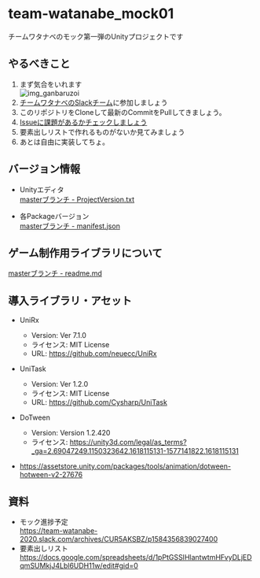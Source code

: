 # team-watanabe_mock01
チームワタナベのモック第一弾のUnityプロジェクトです

## やるべきこと
1. まず気合をいれます  
   ![img_ganbaruzoi](https://user-images.githubusercontent.com/20371353/77233522-5bcefd80-6beb-11ea-86aa-67fc6573e6d4.png)
1. [チームワタナベのSlackチーム](https://team-watanabe-2020.slack.com/)に参加しましょう
1. このリポジトリをCloneして最新のCommitをPullしてきましょう。  
1. [Issueに課題があるかチェックしましょう](https://github.com/tohako/team-watanabe_mock01/issues)  
1. 要素出しリストで作れるものがないか見てみましょう
1. あとは自由に実装してちょ。

## バージョン情報
- Unityエディタ  
   [masterブランチ - ProjectVersion.txt](https://github.com/tohako/team-watanabe_mock01/blob/master/ProjectSettings/ProjectVersion.txt)
  
- 各Packageバージョン  
   [masterブランチ - manifest.json](https://github.com/tohako/team-watanabe_mock01/blob/master/Packages/manifest.json)

## ゲーム制作用ライブラリについて
[masterブランチ - readme.md](https://github.com/tohako/team-watanabe_mock01/blob/master/Assets/UniLib/readme.md)

## 導入ライブラリ・アセット
- UniRx
   - Version: Ver 7.1.0
   - ライセンス: MIT License
   - URL: https://github.com/neuecc/UniRx
   
- UniTask
   - Version: Ver 1.2.0
   - ライセンス: MIT License
   - URL: https://github.com/Cysharp/UniTask
- DoTween 
   - Version: Version 1.2.420
   - ライセンス: https://unity3d.com/legal/as_terms?_ga=2.69047249.1150323642.1618115131-1577141822.1618115131
- https://assetstore.unity.com/packages/tools/animation/dotween-hotween-v2-27676 

## 資料
- モック進捗予定  
   https://team-watanabe-2020.slack.com/archives/CUR5AKSBZ/p1584356839027400
- 要素出しリスト  
   https://docs.google.com/spreadsheets/d/1pPtGSSIHlantwtmHFvyDLjEDqmSUMkjJ4Lbl6UDH11w/edit#gid=0
